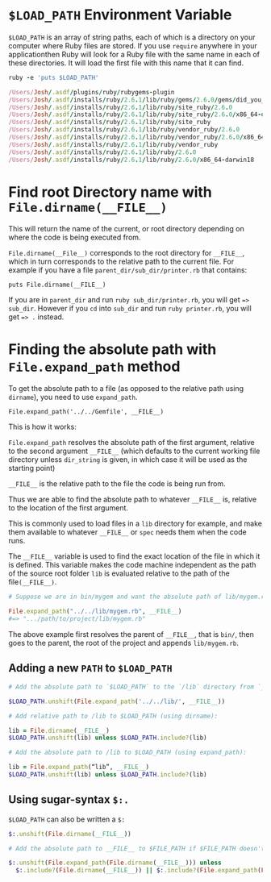 # `$LOAD_PATH` Environment Variable
`$LOAD_PATH` is an array of string paths, each of which is a directory on your computer where Ruby files are stored.
If you use `require` anywhere in your applicationthen Ruby will look for a Ruby file with the same name in each of these directories.
It will load the first file with this name that it can find.

```ruby
ruby -e 'puts $LOAD_PATH'

/Users/Josh/.asdf/plugins/ruby/rubygems-plugin
/Users/Josh/.asdf/installs/ruby/2.6.1/lib/ruby/gems/2.6.0/gems/did_you_mean-1.3.0/lib
/Users/Josh/.asdf/installs/ruby/2.6.1/lib/ruby/site_ruby/2.6.0
/Users/Josh/.asdf/installs/ruby/2.6.1/lib/ruby/site_ruby/2.6.0/x86_64-darwin18
/Users/Josh/.asdf/installs/ruby/2.6.1/lib/ruby/site_ruby
/Users/Josh/.asdf/installs/ruby/2.6.1/lib/ruby/vendor_ruby/2.6.0
/Users/Josh/.asdf/installs/ruby/2.6.1/lib/ruby/vendor_ruby/2.6.0/x86_64-darwin18
/Users/Josh/.asdf/installs/ruby/2.6.1/lib/ruby/vendor_ruby
/Users/Josh/.asdf/installs/ruby/2.6.1/lib/ruby/2.6.0
/Users/Josh/.asdf/installs/ruby/2.6.1/lib/ruby/2.6.0/x86_64-darwin18
```

# Find root Directory name with `File.dirname(__FILE__)`

This will return the name of the current, or root directory depending on where the code is being executed from.

`File.dirname(__File__)` corresponds to the root directory for `__FILE__`, which in turn corresponds to the relative path to the current file. For example if you have a file `parent_dir/sub_dir/printer.rb` that contains:

```
puts File.dirname(__FILE__)
```

If you are in `parent_dir` and run `ruby sub_dir/printer.rb`, you will get `=> sub_dir`. However if you `cd` into `sub_dir` and run `ruby printer.rb`, you will get `=> .` instead.

# Finding the absolute path with `File.expand_path` method

To get the absolute path to a file (as opposed to the relative path using `dirname`), you need to use `expand_path`.

`File.expand_path('../../Gemfile', __FILE__)`

This is how it works:

`File.expand_path` resolves the absolute path of the first argument, relative to the second argument `__FILE__` (which defaults to the current working file directory unless `dir_string` is given, in which case it will be used as the starting point)

`__FILE__` is the relative path to the file the code is being run from.

Thus we are able to find the absolute path to whatever `__FILE__` is, relative to the location of the first argument.

This is commonly used to load files in a `lib` directory for example, and make them available to whatever `__FILE__` or `spec` needs them when the code runs.

The `__FILE__` variable is used to find the exact location of the file in which it is defined. This variable makes the code machine independent as the path of the source root folder `lib` is evaluated relative to the path of the file`(__FILE__)`.

```ruby
# Suppose we are in bin/mygem and want the absolute path of lib/mygem.rb.

File.expand_path("../../lib/mygem.rb", __FILE__)
#=> ".../path/to/project/lib/mygem.rb"

```
The above example first resolves the parent of `__FILE__`, that is `bin/`, then goes to the parent, the root of the project and appends `lib/mygem.rb`.

## Adding a new `PATH` to `$LOAD_PATH`


```ruby
# Add the absolute path to `$LOAD_PATH` to the `/lib` directory from `__FILE__`:

$LOAD_PATH.unshift(File.expand_path('../../lib/', __FILE__))
```

```ruby
# Add relative path to /lib to $LOAD_PATH (using dirname):

lib = File.dirname(__FILE__)
$LOAD_PATH.unshift(lib) unless $LOAD_PATH.include?(lib)
```

```ruby
# Add the absolute path to /lib to $LOAD_PATH (using expand_path):

lib = File.expand_path(“lib”, __FILE__)
$LOAD_PATH.unshift(lib) unless $LOAD_PATH.include?(lib)
```

## Using sugar-syntax `$:.`

`$LOAD_PATH` can also be written a `$:`

```ruby
$:.unshift(File.dirname(__FILE__))
```

```ruby
# Add the absolute path to __FILE__ to $FILE_PATH if $FILE_PATH doesn't already have the absolute or relative paths to that __FILE__:

$:.unshift(File.expand_path(File.dirname(__FILE__))) unless
  $:.include?(File.dirname(__FILE__)) || $:.include?(File.expand_path(File.dirname(__FILE__)))
```




